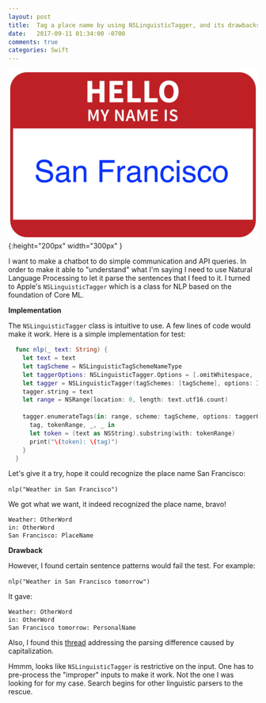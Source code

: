 ```yaml
---
layout: post
title:  Tag a place name by using NSLinguisticTagger, and its drawbacks
date:   2017-09-11 01:34:00 -0700
comments: true
categories: Swift 
---
```


![Place Name Tagger](/assets/img/placeNameTagger/place_tagger.jpg){:height="200px" width="300px" }

I want to make a chatbot to do simple communication and API queries. In order to make it able to "understand" what I'm saying I need to use Natural Language Processing to let it parse the sentences that I feed to it. I turned to Apple's `NSLinguisticTagger` which is a class for NLP based on the foundation of Core ML.
<!--more-->

**Implementation**

The `NSLinguisticTagger` class is intuitive to use. A few lines of code would make it work. Here is a simple implementation for test:
```swift
  func nlp(_ text: String) {
    let text = text 
    let tagScheme = NSLinguisticTagSchemeNameType
    let taggerOptions: NSLinguisticTagger.Options = [.omitWhitespace, .omitPunctuation, .omitOther, .joinNames]
    let tagger = NSLinguisticTagger(tagSchemes: [tagScheme], options: Int(taggerOptions.rawValue))
    tagger.string = text
    let range = NSRange(location: 0, length: text.utf16.count)
    
    tagger.enumerateTags(in: range, scheme: tagScheme, options: taggerOptions) {
      tag, tokenRange, _, _ in
      let token = (text as NSString).substring(with: tokenRange)
      print("\(token): \(tag)")
    }
  }
```
Let's give it a try, hope it could recognize the place name San Francisco:

`nlp("Weather in San Francisco")`

We got what we want, it indeed recognized the place name, bravo!

```
Weather: OtherWord
in: OtherWord
San Francisco: PlaceName
```

**Drawback**

However, I found certain sentence patterns would fail the test. For example:

`nlp("Weather in San Francisco tomorrow")`

It gave:

```
Weather: OtherWord
in: OtherWord
San Francisco tomorrow: PersonalName
```


Also, I found this [thread](https://stackoverflow.com/questions/14938867/objective-c-nslinguistictagger-new-york-vs-new-york) addressing the parsing difference caused by capitalization. 

Hmmm, looks like `NSLinguisticTagger` is restrictive on the input. One has to pre-process the "improper" inputs to make it work. Not the one I was looking for for my case. Search begins for other linguistic parsers to the rescue.



